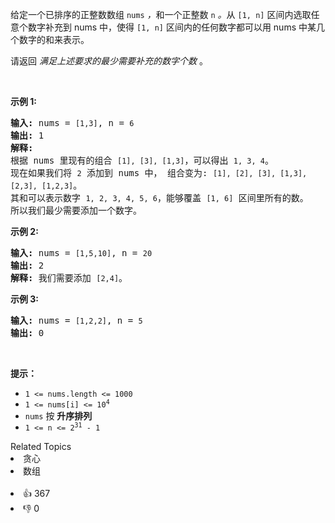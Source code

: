 <p>给定一个已排序的正整数数组 <code>nums</code>&nbsp;<em>，</em>和一个正整数&nbsp;<code>n</code><em> 。</em>从&nbsp;<code>[1, n]</code>&nbsp;区间内选取任意个数字补充到&nbsp;nums&nbsp;中，使得&nbsp;<code>[1, n]</code>&nbsp;区间内的任何数字都可以用&nbsp;nums&nbsp;中某几个数字的和来表示。</p>

<p>请返回 <em>满足上述要求的最少需要补充的数字个数</em>&nbsp;。</p>

<p>&nbsp;</p>

<p><strong>示例&nbsp;1:</strong></p>

<pre>
<strong>输入: </strong>nums = <span><code>[1,3]</code></span>, n = <span><code>6</code></span>
<strong>输出: </strong>1 
<strong>解释:</strong>
根据 nums&nbsp;里现有的组合&nbsp;<span><code>[1], [3], [1,3]</code></span>，可以得出&nbsp;<span><code>1, 3, 4</code></span>。
现在如果我们将&nbsp;<span><code>2</code></span>&nbsp;添加到&nbsp;nums 中，&nbsp;组合变为: <span><code>[1], [2], [3], [1,3], [2,3], [1,2,3]</code></span>。
其和可以表示数字&nbsp;<span><code>1, 2, 3, 4, 5, 6</code></span>，能够覆盖&nbsp;<span><code>[1, 6]</code></span>&nbsp;区间里所有的数。
所以我们最少需要添加一个数字。</pre>

<p><strong>示例 2:</strong></p>

<pre>
<strong>输入: </strong>nums = <span><code>[1,5,10]</code></span>, n = <span><code>20</code></span>
<strong>输出:</strong> 2
<strong>解释: </strong>我们需要添加&nbsp;<span><code>[2,4]</code></span>。
</pre>

<p><strong>示例&nbsp;3:</strong></p>

<pre>
<strong>输入: </strong>nums = <span><code>[1,2,2]</code></span>, n = <span><code>5</code></span>
<strong>输出:</strong> 0
</pre>

<p>&nbsp;</p>

<p><strong>提示：</strong></p>

<ul> 
 <li><code>1 &lt;= nums.length &lt;= 1000</code></li> 
 <li><code>1 &lt;= nums[i] &lt;= 10<sup>4</sup></code></li> 
 <li><code>nums</code>&nbsp;按 <strong>升序排列</strong></li> 
 <li><code>1 &lt;= n &lt;= 2<sup>31</sup>&nbsp;- 1</code></li> 
</ul>

<div><div>Related Topics</div><div><li>贪心</li><li>数组</li></div></div><br><div><li>👍 367</li><li>👎 0</li></div>